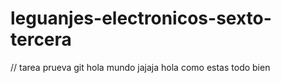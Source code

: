 # leguanjes-electronicos-sexto-tercera
// tarea prueva git hola mundo jajaja hola como estas todo bien

